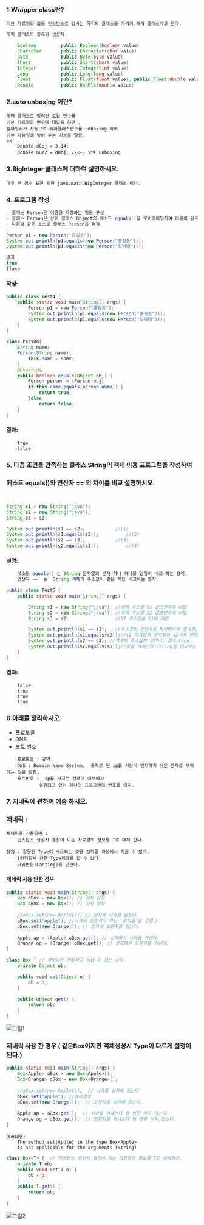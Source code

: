 ### 1.Wrapper class란?
	기본 자료형의 값을 인스턴스로 감싸는 목적의 클래스를 가리켜 래퍼 클래스라고 한다.
```java
래퍼 클래스의 종류와 생성자

	Boolean 		public Boolean(boolean value)
	Character 		public Character(char value)
	Byte 			public Byte(byte value)
	Short 			public Short(short value)
	Integer 		public Integer(int value)
	Long 			public Long(long value)
	Float 			public Float(float value), public Float(double value)
	Double 			public Double(double value)
```
	
### 2.auto unboxing 이란?
	래퍼 클래스로 정의된 로컬 변수를 
	기본 자료형의 변수에 대입을 하면 , 
	컴파일러가 자동으로 래퍼클래스변수를 unboxing 하여
	기본 자료형에 넣어 주는 기능을 말함.
	ex.
		Double dObj = 3.14;
		double num2 = dObj;	//<-- 오토 unboxing
		
### 3.BigInteger 클래스에 대하여 설명하시오. 
	매우 큰 정수 표현 위한 java.math.BigInteger 클래스 이다.

### 4. 프로그램 작성
```java
- 클래스 Person은 이름을 저장하는 필드 구성
- 클래스 Person은 상위 클래스 Object의 메소드 equals()를 오버라이딩하여 이름이 같으면 true를 반환하는 메소드 구현
- 다음과 같은 소스로 클래스 Person을 점검

Person p1 = new Person("홍길동");
System.out.println(p1.equals(new Person("홍길동")));
System.out.println(p1.equals(new Person("최명태")));

결과 
true
flase
```
#### 작성:
```java
public class Test4 {
	public static void main(String[] args) {
		Person p1 = new Person("홍길동");
		System.out.println(p1.equals(new Person("홍길동")));
		System.out.println(p1.equals(new Person("최명태")));
	}
}

class Person{
	String name;
	Person(String name){
		this.name = name;
	}
	@Override
	public boolean equals(Object obj) {
		Person person = (Person)obj;
		if(this.name.equals(person.name)) {
			return true;	
		}else
			return false;
	}
}
```
#### 결과:
```
	true
	false

```


### 5. 다음 조건을 만족하는 클래스 String의 객체 이용 프로그램을 작성하여 
###   메소드 equals()와 연산자 == 의 차이를 비교 설명하시오.
```java


String s1 = new String("java");
String s2 = new String("java");
String s3 = s2;

System.out.println(s1 == s2);			//(1)
System.out.println(s1.equals(s2));			//(2)
System.out.println(s2 == s3);			//(3)
System.out.println(s2.equals(s3));			//(4)
```
#### 설명:
```java
	메소드 equals() 는 String 문자열의 문자 하나 하나를 일일히 비교 하는 동작.
	연산자 ==  는  String 객체의 주소값이 같은 지를 비교하는 동작.

public class Test5 {
	public static void main(String[] args) {

		String s1 = new String("java");	//객체 주소를 S1 참조변수에 대입
		String s2 = new String("java"); //객체 주소를 S2 참조변수에 대입
		String s3 = s2;					//S2 주소값을 S3에 대입

		System.out.println(s1 == s2);	//주소값이 같은지를 파라메터로 입력함, 결과:false.
		System.out.println(s1.equals(s2));//s1 객체안의 문자열과 s2객체 안의 문자열이 같은지를 비교, 결과:true.
		System.out.println(s2 == s3); //객체의 주소값이 같아서, 결과:true.
		System.out.println(s2.equals(s3));//동일 객체안의 String을 비교하는 것이 되어서, 결과:true.
	}
}
```
#### 결과: 
```
	false
	true
	true
	true
```

### 6.아래를 정리하시오.
 - 프로토콜
 - DNS
 - 포트 번호

```
	프로토콜 : 규약
	DNS : Domain Name System,  숫자로 된 ip를 사람이 인지하기 쉬운 문자로 부여하는 것을 말함.
	포트번호 :  ip를 가지는 컴퓨터 내부에서
			실행되고 있는 하나의 프로그램의 번호를 의미.
``` 

### 7. 지네릭에 관하여 예습 하시오.
### 제네릭 :
	제네릭을 사용하면 : 
		인스턴스 생성시 결정이 되는 자료형의 정보를 T로 대체 한다.

	장점 : 잘못된 Type이 사용되는 것을 컴파일 과정에서 막을 수 있다.
		(컴파일시 강한 Type체크를 할 수 있다)
		타입변환(Casting)을 안한다.
		
#### 제네릭 사용 안한 경우
```java
public static void main(String[] args) {
	Box aBox = new Box(); // 상자 생성
	Box oBox = new Box(); // 상자 생성
	
	//aBox.set(new Apple()); // 상자에 사과를 담는다.
	aBox.set("Apple"); //사과와 오렌지가 아닌 '문자열'을 담았다
	oBox.set(new Orange()); // 상자에 오렌지를 담는다.
	
	Apple ap = (Apple) aBox.get(); // 상자에서 사과를 꺼낸다.
	Orange og = (Orange) oBox.get(); // 상자에서 오렌지를 꺼낸다.
}
```
```java
class Box { // 무엇이든 저장하고 꺼낼 수 있는 상자
	private Object ob;

	public void set(Object o) {
		ob = o;
	}

	public Object get() {
		return ob;
	}
}		
```
![그림1](./1.PNG)


### 제네릭 사용 한 경우 ( 같은Box이지만 객체생성시 Type이 다르게 설정이 된다.)
```java
public static void main(String[] args) {
	Box<Apple> aBox = new Box<Apple>();
	Box<Orange> oBox = new Box<Orange>();
	
	//aBox.set(new Apple());  // 사과를 상자에 담는다.
	aBox.set("Apple"); //에러발생
	oBox.set(new Orange());  // 오렌지를 상자에 담는다.
	
	Apple ap = aBox.get();  // 사과를 꺼내는데 형 변환 하지 않는다.
	Orange og = oBox.get();  // 오렌지를 꺼내는데 형 변환 하지 않는다.
}
```
	에러내용:
		The method set(Apple) in the type Box<Apple> 
		is not applicable for the arguments (String)
```java
class Box<T> {  // 인스턴스 생성시 결정이 되는 자료형의 정보를 T로 대체한다. 
	private T ob;
	public void set(T o) {
		ob = o;
	}
	public T get() {
		return ob;
	}
}
```
![그림2](./2.PNG)
